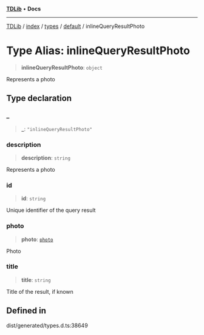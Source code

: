 [**TDLib**](../../../../../../README.md) • **Docs**

***

[TDLib](../../../../../../modules.md) / [index](../../../../../README.md) / [types](../../../README.md) / [default](../README.md) / inlineQueryResultPhoto

# Type Alias: inlineQueryResultPhoto

> **inlineQueryResultPhoto**: `object`

Represents a photo

## Type declaration

### \_

> **\_**: `"inlineQueryResultPhoto"`

### description

> **description**: `string`

Represents a photo

### id

> **id**: `string`

Unique identifier of the query result

### photo

> **photo**: [`photo`](photo-1.md)

Photo

### title

> **title**: `string`

Title of the result, if known

## Defined in

dist/generated/types.d.ts:38649
